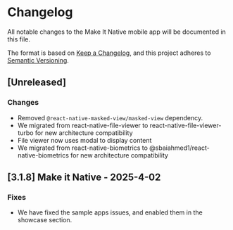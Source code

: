 # Changelog

All notable changes to the Make It Native mobile app will be documented in this file.

The format is based on [Keep a Changelog](https://keepachangelog.com/en/1.0.0/), and this project adheres to [Semantic Versioning](https://semver.org/spec/v2.0.0.html).

## [Unreleased]

### Changes

-   Removed `@react-native-masked-view/masked-view` dependency.
-   We migrated from react-native-file-viewer to react-native-file-viewer-turbo for new architecture compatibility
-   File viewer now uses modal to display content
-   We migrated from react-native-biometrics to @sbaiahmed1/react-native-biometrics for new architecture compatibility

## [3.1.8] Make it Native - 2025-4-02

### Fixes

-   We have fixed the sample apps issues, and enabled them in the showcase section.
